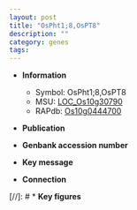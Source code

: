 ```yaml
---
layout: post
title: "OsPht1;8,OsPT8"
description: ""
category: genes
tags: 
---
```


* **Information**  
    + Symbol: OsPht1;8,OsPT8  
    + MSU: [LOC_Os10g30790](http://rice.uga.edu/cgi-bin/ORF_infopage.cgi?orf=LOC_Os10g30790)  
    + RAPdb: [Os10g0444700](http://rapdb.dna.affrc.go.jp/viewer/gbrowse_details/irgsp1?name=Os10g0444700)  

* **Publication**  

* **Genbank accession number**  

* **Key message**  

* **Connection**  

[//]: # * **Key figures**  


